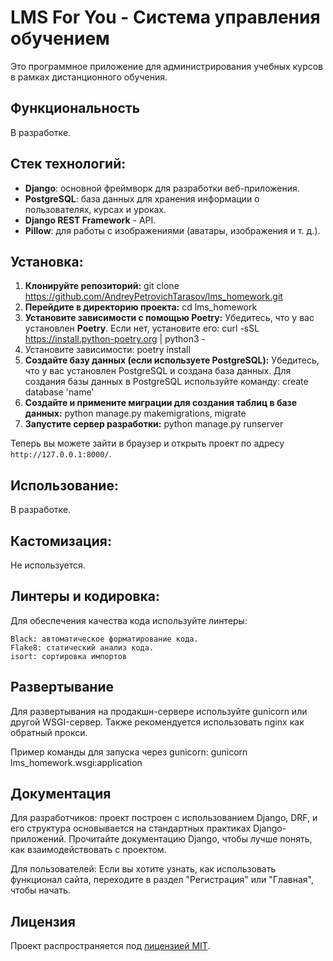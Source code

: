 # LMS For You - Система управления обучением

Это программное приложение для администрирования учебных курсов в рамках дистанционного обучения.

## Функциональность

В разработке.

## Стек технологий:

- **Django**: основной фреймворк для разработки веб-приложения.
- **PostgreSQL**: база данных для хранения информации о пользователях, курсах и уроках.
- **Django REST Framework** - API.
- **Pillow**: для работы с изображениями (аватары, изображения и т. д.).

## Установка:

1. **Клонируйте репозиторий:** git clone https://github.com/AndreyPetrovichTarasov/lms_homework.git
2. **Перейдите в директорию проекта:** cd lms_homework
3. **Установите зависимости с помощью Poetry:** Убедитесь, что у вас установлен **Poetry**. Если нет, установите его: curl -sSL https://install.python-poetry.org | python3 -
4. Установите зависимости: poetry install
5. **Создайте базу данных (если используете PostgreSQL):**
Убедитесь, что у вас установлен PostgreSQL и создана база данных. Для создания базы данных в PostgreSQL используйте команду: create database 'name'
6. **Создайте и примените миграции для создания таблиц в базе данных:** python manage.py makemigrations, migrate
7. **Запустите сервер разработки:** python manage.py runserver

Теперь вы можете зайти в браузер и открыть проект по адресу `http://127.0.0.1:8000/`.

## Использование:

В разработке.

## Кастомизация:

Не используется.

## Линтеры и кодировка:

Для обеспечения качества кода используйте линтеры:

    Black: автоматическое форматирование кода.
    Flake8: статический анализ кода.
    isort: сортировка импортов

## Развертывание

Для развертывания на продакшн-сервере используйте gunicorn или другой WSGI-сервер. Также рекомендуется использовать nginx как обратный прокси.

Пример команды для запуска через gunicorn: gunicorn lms_homework.wsgi:application

## Документация

Для разработчиков: проект построен с использованием Django, DRF, и его структура основывается на стандартных практиках Django-приложений. Прочитайте документацию Django, чтобы лучше понять, как взаимодействовать с проектом.

Для пользователей: Если вы хотите узнать, как использовать функционал сайта, переходите в раздел "Регистрация" или "Главная", чтобы начать.

## Лицензия

Проект распространяется под [лицензией MIT](LICENSE).